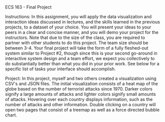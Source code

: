 ECS 163 - Final Project

Instructions:
In this assignment, you will apply the data visualization and interaction ideas discussed in lectures, and the skills learned in the previous projects, to a dataset of your choice. You will present your ideas to your peers in a clear and concise manner, and you will demo your project for the instructors. Note that due to the size of the class, you are required to partner with other students to do this project. The team size should be between 3-4. Your final project will take the form of a fully fleshed-out system similar to Project #2, though since this is your second go-around in interactive system design and a team effort, we expect you collectively to do substantially better than what you did in your prior work. See below for a specific list of tasks your interface should accomplish.

Project:
In this project, myself and two others created a visualization using CSV's and JSON files.  The initial visualization consists of a heat map of the globe based on the number of terrorist attacks since 1970.  Darker colors signify a large amounts of attacks and lighter colors signify small amounts of attacks.  Hovering over each country displays information, such as the number of attacks and other information.  Double clicking on a country will open two pages that consist of a treemap as well as a force directed bubble chart.
